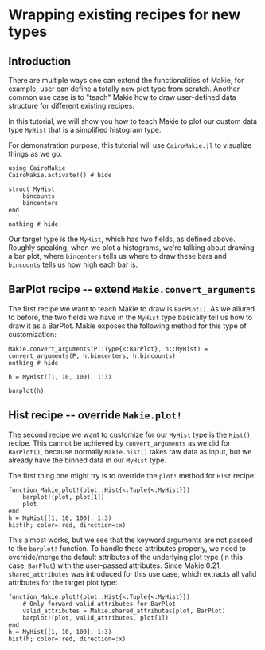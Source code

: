 # Wrapping existing recipes for new types

## Introduction

There are multiple ways one can extend the functionalities of Makie, for example, user can define a
totally new plot type from scratch. Another common use case is to "teach" Makie how to draw
user-defined data structure for different existing recipes.

In this tutorial, we will show you how to teach Makie to plot our custom data type `MyHist` that is
a simplified histogram type.

For demonstration purpose, this tutorial
will use `CairoMakie.jl` to visualize things as we go.

```@example recipe
using CairoMakie
CairoMakie.activate!() # hide

struct MyHist
    bincounts
    bincenters
end

nothing # hide
```

Our target type is the `MyHist`, which has two fields, as defined above. Roughly speaking, when we
plot a histograms, we're talking about drawing a bar plot, where `bincenters` tells us where to draw
these bars and `bincounts` tells us how high each bar is.

## BarPlot recipe -- extend `Makie.convert_arguments`

The first recipe we want to teach Makie to draw is `BarPlot()`. As we allured to before, the two
fields we have in the `MyHist` type basically tell us how to draw it as a BarPlot. Makie exposes the
following method for this type of customization:

```@example recipe
Makie.convert_arguments(P::Type{<:BarPlot}, h::MyHist) = convert_arguments(P, h.bincenters, h.bincounts)
nothing # hide
```

```@figure recipe
h = MyHist([1, 10, 100], 1:3)

barplot(h)
```

## Hist recipe -- override `Makie.plot!`

The second recipe we want to customize for our `MyHist` type is the `Hist()` recipe. This cannot be
achieved by `convert_arguments` as we did for `BarPlot()`, because normally `Makie.hist()` takes raw
data as input, but we already have the binned data in our `MyHist` type.

The first thing one might try is to override the `plot!` method for `Hist` recipe:

```@figure recipe
function Makie.plot!(plot::Hist{<:Tuple{<:MyHist}})
    barplot!(plot, plot[1])
    plot
end
h = MyHist([1, 10, 100], 1:3)
hist(h; color=:red, direction=:x)
```

This almost works, but we see that the keyword arguments are not passed to the `barplot!` function.
To handle these attributes properly, we need to override/merge the
default attributes of the underlying plot type (in this case, `BarPlot`) with the user-passed attributes.
Since Makie 0.21, `shared_attributes` was introduced for this use case, which extracts all valid attributes for the target plot type:

```@figure recipe
function Makie.plot!(plot::Hist{<:Tuple{<:MyHist}})
    # Only forward valid attributes for BarPlot
    valid_attributes = Makie.shared_attributes(plot, BarPlot)
    barplot!(plot, valid_attributes, plot[1])
end
h = MyHist([1, 10, 100], 1:3)
hist(h; color=:red, direction=:x)
```
